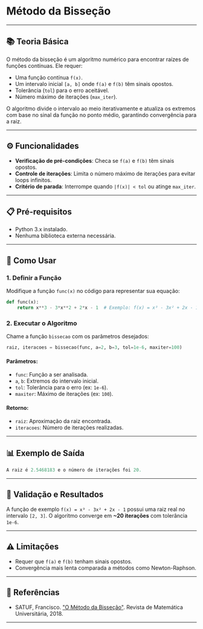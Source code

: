# Método da Bisseção 

---

## 📚 Teoria Básica
O método da bisseção é um algoritmo numérico para encontrar raízes de funções contínuas. Ele requer:
- Uma função contínua `f(x)`.
- Um intervalo inicial `[a, b]` onde `f(a)` e `f(b)` têm sinais opostos.
- Tolerância (`tol`) para o erro aceitável.
- Número máximo de iterações (`max_iter`).

O algoritmo divide o intervalo ao meio iterativamente e atualiza os extremos com base no sinal da função no ponto médio, garantindo convergência para a raiz.

---

## ⚙️ Funcionalidades
- **Verificação de pré-condições**: Checa se `f(a)` e `f(b)` têm sinais opostos.
- **Controle de iterações**: Limita o número máximo de iterações para evitar loops infinitos.
- **Critério de parada**: Interrompe quando `|f(x)| < tol` ou atinge `max_iter`.

---

## 📋 Pré-requisitos
- Python 3.x instalado.
- Nenhuma biblioteca externa necessária.

---

## 🚀 Como Usar

### 1. Definir a Função
Modifique a função `func(x)` no código para representar sua equação:
```python
def func(x):        
    return x**3 - 3*x**2 + 2*x - 1  # Exemplo: f(x) = x³ - 3x² + 2x - 1
```

### 2. Executar o Algoritmo
Chame a função `bissecao` com os parâmetros desejados:
```python
raiz, iteracoes = bissecao(func, a=2, b=3, tol=1e-6, maxiter=100)
```

#### Parâmetros:
- `func`: Função a ser analisada.
- `a`, `b`: Extremos do intervalo inicial.
- `tol`: Tolerância para o erro (ex: `1e-6`).
- `maxiter`: Máximo de iterações (ex: `100`).

#### Retorno:
- `raiz`: Aproximação da raiz encontrada.
- `iteracoes`: Número de iterações realizadas.

---

## 📊 Exemplo de Saída
```python
A raiz é 2.5468183 e o número de iterações foi 20.
```

---

## 🧪 Validação e Resultados
A função de exemplo `f(x) = x³ - 3x² + 2x - 1` possui uma raiz real no intervalo `[2, 3]`. O algoritmo converge em **~20 iterações** com tolerância `1e-6`.

---

## ⚠️ Limitações
- Requer que `f(a)` e `f(b)` tenham sinais opostos.
- Convergência mais lenta comparada a métodos como Newton-Raphson.

---

## 📖 Referências
- SATUF, Francisco. ["O Método da Bisseção"](https://rmu.sbm.org.br/wp-content/uploads/sites/27/2018/03/n36_Artigo04.pdf). Revista de Matemática Universitária, 2018.

---
